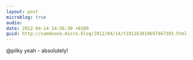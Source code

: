 ```yaml
---
layout: post
microblog: true
audio: 
date: 2012-04-14 14:56:30 +0100
guid: http://samdeane.micro.blog/2012/04/14/t191163019697467393.html
---
```

@pilky yeah - absolutely!

